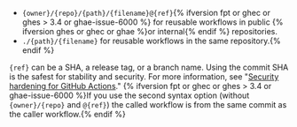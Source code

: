 * `{owner}/{repo}/{path}/{filename}@{ref}`{% ifversion fpt or ghec or ghes > 3.4 or ghae-issue-6000 %} for reusable workflows in public {% ifversion ghes or ghec or ghae %}or internal{% endif %} repositories.
* `./{path}/{filename}` for reusable workflows in the same repository.{% endif %}

`{ref}` can be a SHA, a release tag, or a branch name. Using the commit SHA is the safest for stability and security. For more information, see "[Security hardening for GitHub Actions](/actions/learn-github-actions/security-hardening-for-github-actions#reusing-third-party-workflows)." {% ifversion fpt or ghec or ghes > 3.4 or ghae-issue-6000 %}If you use the second syntax option (without `{owner}/{repo}` and `@{ref}`) the called workflow is from the same commit as the caller workflow.{% endif %}